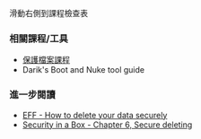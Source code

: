 [Title]: # (現在怎樣?)
[Difficulty]: # (初學者)
[Order]: # (5)

滑動右側到課程檢查表

### 相關課程/工具
*  [保護檔案課程](umbrella://lesson/protecting-files) 
* Darik's Boot and Nuke tool guide

### 進一步閱讀
* [EFF - How to delete your data securely](https://ssd.eff.org/en/module/how-delete-your-data-securely)
* [Security in a Box - Chapter 6, Secure deleting](https://securityinabox.org/chapter-6)